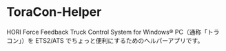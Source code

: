 # ToraCon-Helper
HORI Force Feedback Truck Control System for Windows® PC（通称「トラコン」）を ETS2/ATS でちょっと便利にするためのヘルパーアプリです。
